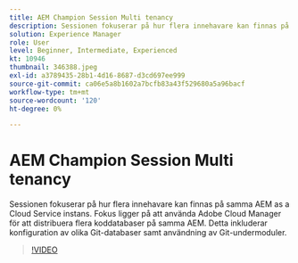 ```yaml
---
title: AEM Champion Session Multi tenancy
description: Sessionen fokuserar på hur flera innehavare kan finnas på samma AEM as a Cloud Service instans. Fokus ligger på att använda Adobe Cloud Manager för att distribuera flera koddatabaser på samma AEM. Detta inkluderar konfiguration av olika Git-databaser samt användning av Git-undermoduler.
solution: Experience Manager
role: User
level: Beginner, Intermediate, Experienced
kt: 10946
thumbnail: 346388.jpeg
exl-id: a3789435-28b1-4d16-8687-d3cd697ee999
source-git-commit: ca06e5a8b1602a7bcfb83a43f529680a5a96bacf
workflow-type: tm+mt
source-wordcount: '120'
ht-degree: 0%

---
```


# AEM Champion Session Multi tenancy

Sessionen fokuserar på hur flera innehavare kan finnas på samma AEM as a Cloud Service instans. Fokus ligger på att använda Adobe Cloud Manager för att distribuera flera koddatabaser på samma AEM. Detta inkluderar konfiguration av olika Git-databaser samt användning av Git-undermoduler.

>[!VIDEO](https://video.tv.adobe.com/v/346388/?quality=12&learn=on)
